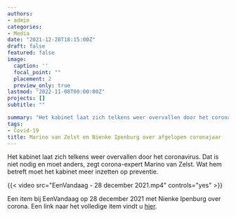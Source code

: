 ```yaml
---
authors:
- admin
categories:
- Media
date: "2021-12-28T18:15:00Z"
draft: false
featured: false
image:
  caption: ''
  focal_point: ""
  placement: 2
  preview_only: true
lastmod: "2022-11-08T00:00:00Z"
projects: []
subtitle: ""

summary: "Het kabinet laat zich telkens weer overvallen door het coronavirus. Dat is niet nodig en moet anders, zegt corona-expert Marino van Zelst. Wat hem betreft moet het kabinet meer inzetten op preventie."
tags:
- Covid-19
title: Marino van Zelst en Nienke Ipenburg over afgelopen coronajaar
---
```


Het kabinet laat zich telkens weer overvallen door het coronavirus. Dat is niet nodig en moet anders, zegt corona-expert Marino van Zelst. Wat hem betreft moet het kabinet meer inzetten op preventie.

{{< video src="EenVandaag - 28 december 2021.mp4" controls="yes" >}}

Een item bij EenVandaag op 28 december 2021 met Nienke Ipenburg over corona. Een link naar het volledige item vindt u [hier](https://eenvandaag.avrotros.nl/item/als-het-aan-datawetenschapper-van-zelst-ligt-wordt-testen-het-nieuwe-tandenpoetsen/).

